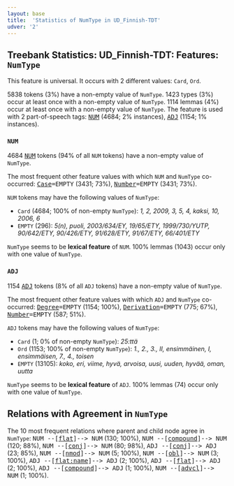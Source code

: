 ```yaml
---
layout: base
title:  'Statistics of NumType in UD_Finnish-TDT'
udver: '2'
---
```


## Treebank Statistics: UD_Finnish-TDT: Features: `NumType`

This feature is universal.
It occurs with 2 different values: `Card`, `Ord`.

5838 tokens (3%) have a non-empty value of `NumType`.
1423 types (3%) occur at least once with a non-empty value of `NumType`.
1114 lemmas (4%) occur at least once with a non-empty value of `NumType`.
The feature is used with 2 part-of-speech tags: <tt><a href="fi_tdt-pos-NUM.html">NUM</a></tt> (4684; 2% instances), <tt><a href="fi_tdt-pos-ADJ.html">ADJ</a></tt> (1154; 1% instances).

### `NUM`

4684 <tt><a href="fi_tdt-pos-NUM.html">NUM</a></tt> tokens (94% of all `NUM` tokens) have a non-empty value of `NumType`.

The most frequent other feature values with which `NUM` and `NumType` co-occurred: <tt><a href="fi_tdt-feat-Case.html">Case</a></tt><tt>=EMPTY</tt> (3431; 73%), <tt><a href="fi_tdt-feat-Number.html">Number</a></tt><tt>=EMPTY</tt> (3431; 73%).

`NUM` tokens may have the following values of `NumType`:

* `Card` (4684; 100% of non-empty `NumType`): <em>1, 2, 2009, 3, 5, 4, kaksi, 10, 2006, 6</em>
* `EMPTY` (296): <em>5(n), puoli, 2003/634/EY, 19/65/ETY, 1999/730/YUTP, 90/642/ETY, 90/426/ETY, 91/628/ETY, 91/67/ETY, 66/401/ETY</em>

`NumType` seems to be **lexical feature** of `NUM`. 100% lemmas (1043) occur only with one value of `NumType`.

### `ADJ`

1154 <tt><a href="fi_tdt-pos-ADJ.html">ADJ</a></tt> tokens (8% of all `ADJ` tokens) have a non-empty value of `NumType`.

The most frequent other feature values with which `ADJ` and `NumType` co-occurred: <tt><a href="fi_tdt-feat-Degree.html">Degree</a></tt><tt>=EMPTY</tt> (1154; 100%), <tt><a href="fi_tdt-feat-Derivation.html">Derivation</a></tt><tt>=EMPTY</tt> (775; 67%), <tt><a href="fi_tdt-feat-Number.html">Number</a></tt><tt>=EMPTY</tt> (587; 51%).

`ADJ` tokens may have the following values of `NumType`:

* `Card` (1; 0% of non-empty `NumType`): <em>25:ttä</em>
* `Ord` (1153; 100% of non-empty `NumType`): <em>1., 2., 3., II, ensimmäinen, I, ensimmäisen, 7., 4., toisen</em>
* `EMPTY` (13105): <em>koko, eri, viime, hyvä, arvoisa, uusi, uuden, hyvää, oman, uutta</em>

`NumType` seems to be **lexical feature** of `ADJ`. 100% lemmas (74) occur only with one value of `NumType`.

## Relations with Agreement in `NumType`

The 10 most frequent relations where parent and child node agree in `NumType`:
<tt>NUM --[<tt><a href="fi_tdt-dep-flat.html">flat</a></tt>]--> NUM</tt> (130; 100%),
<tt>NUM --[<tt><a href="fi_tdt-dep-compound.html">compound</a></tt>]--> NUM</tt> (120; 88%),
<tt>NUM --[<tt><a href="fi_tdt-dep-conj.html">conj</a></tt>]--> NUM</tt> (80; 98%),
<tt>ADJ --[<tt><a href="fi_tdt-dep-conj.html">conj</a></tt>]--> ADJ</tt> (23; 85%),
<tt>NUM --[<tt><a href="fi_tdt-dep-nmod.html">nmod</a></tt>]--> NUM</tt> (5; 100%),
<tt>NUM --[<tt><a href="fi_tdt-dep-obl.html">obl</a></tt>]--> NUM</tt> (3; 100%),
<tt>ADJ --[<tt><a href="fi_tdt-dep-flat-name.html">flat:name</a></tt>]--> ADJ</tt> (2; 100%),
<tt>ADJ --[<tt><a href="fi_tdt-dep-flat.html">flat</a></tt>]--> ADJ</tt> (2; 100%),
<tt>ADJ --[<tt><a href="fi_tdt-dep-compound.html">compound</a></tt>]--> ADJ</tt> (1; 100%),
<tt>NUM --[<tt><a href="fi_tdt-dep-advcl.html">advcl</a></tt>]--> NUM</tt> (1; 100%).

